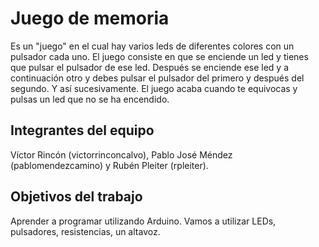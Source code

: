# Juego de memoria

Es un "juego" en el cual hay varios leds de diferentes colores con un pulsador cada uno.
El juego consiste en que se enciende un led y tienes que pulsar el pulsador de ese led.
Después se enciende ese led y a continuación otro y debes pulsar el pulsador del primero y después del segundo. Y así sucesivamente.
El juego acaba cuando te equivocas y pulsas un led que no se ha encendido.

## Integrantes del equipo

Víctor Rincón (victorrinconcalvo), Pablo José Méndez (pablomendezcamino) y Rubén Pleiter (rpleiter).

## Objetivos del trabajo

Aprender a programar utilizando Arduino.
Vamos a utilizar LEDs, pulsadores, resistencias, un altavoz.
